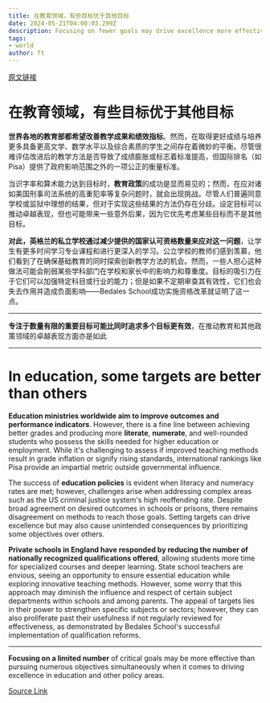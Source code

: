 ```yaml
---
title: 在教育领域，有些目标优于其他目标
date: 2024-05-21T04:00:03.299Z
description: Focusing on fewer goals may drive excellence more effectively than pursuing a lot of them
tags: 
- world
author: ft
---
```


[原文链接](https://ft.com/content/909a37ad-640d-4107-badd-e7f6cd419628)

# 在教育领域，有些目标优于其他目标 

**世界各地的教育部都希望改善教学成果和绩效指标**。然而，在取得更好成绩与培养更多具备更高文学、数学水平以及综合素质的学生之间存在着微妙的平衡。尽管很难评估改进后的教学方法是否导致了成绩膨胀或标志着标准提高，但国际排名（如Pisa）提供了政府影响范围之外的一项公正的衡量标准。

当识字率和算术能力达到目标时，**教育政策**的成功是显而易见的；然而，在应对诸如美国刑事司法系统的高重犯率等复杂问题时，就会出现挑战。尽管人们普遍同意学校或监狱中理想的结果，但对于实现这些结果的方法仍存在分歧。设定目标可以推动卓越表现，但也可能带来一些意外后果，因为它优先考虑某些目标而不是其他目标。

**对此，英格兰的私立学校通过减少提供的国家认可资格数量来应对这一问题**，让学生有更多时间学习专业课程和进行更深入的学习。公立学校的教师们感到羡慕，他们看到了在确保基础教育的同时探索创新教学方法的机会。然而，一些人担心这种做法可能会削弱某些学科部门在学校和家长中的影响力和尊重度。目标的吸引力在于它们可以加强特定科目或行业的能力；但是如果不定期审查其有效性，它们也会失去作用并造成负面影响——Bedales School成功实施资格改革就证明了这一点。

--- 

**专注于数量有限的重要目标可能比同时追求多个目标更有效**，在推动教育和其他政策领域的卓越表现方面亦是如此

---

# In education, some targets are better than others 

**Education ministries worldwide aim to improve outcomes and performance indicators**. However, there is a fine line between achieving better grades and producing more **literate**, **numerate**, and well-rounded students who possess the skills needed for higher education or employment. While it's challenging to assess if improved teaching methods result in grade inflation or signify rising standards, international rankings like Pisa provide an impartial metric outside governmental influence. 

The success of **education policies** is evident when literacy and numeracy rates are met; however, challenges arise when addressing complex areas such as the US criminal justice system's high reoffending rate. Despite broad agreement on desired outcomes in schools or prisons, there remains disagreement on methods to reach those goals. Setting targets can drive excellence but may also cause unintended consequences by prioritizing some objectives over others. 

**Private schools in England have responded by reducing the number of nationally recognized qualifications offered**, allowing students more time for specialized courses and deeper learning. State school teachers are envious, seeing an opportunity to ensure essential education while exploring innovative teaching methods. However, some worry that this approach may diminish the influence and respect of certain subject departments within schools and among parents. The appeal of targets lies in their power to strengthen specific subjects or sectors; however, they can also proliferate past their usefulness if not regularly reviewed for effectiveness, as demonstrated by Bedales School's successful implementation of qualification reforms. 

---

 **Focusing on a limited number** of critical goals may be more effective than pursuing numerous objectives simultaneously when it comes to driving excellence in education and other policy areas.

[Source Link](https://ft.com/content/909a37ad-640d-4107-badd-e7f6cd419628)

